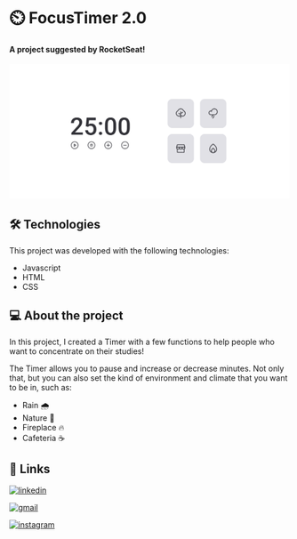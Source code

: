 # ⏲️ FocusTimer 2.0

#### A project suggested by RocketSeat!  
<img src="/assets/readmepic.png">

 
## 🛠 Technologies
This project was developed with the following technologies:
- Javascript 
- HTML
- CSS
## 💻 About the project
In this project, I created a Timer with a few functions to help people who want to concentrate on their studies!

The Timer allows you to pause and increase or decrease minutes. Not only that, but you can also set the kind of environment and climate that you want to be in, such as:
- Rain 🌧️
- Nature 🌳
- Fireplace 🔥
- Cafeteria ☕ 

## 🔗 Links

[![linkedin](https://img.shields.io/badge/linkedin-0A66C2?style=for-the-badge&logo=linkedin&logoColor=white)](https://www.linkedin.com/in/ezequiel-rabello-1587002aa/)

[![gmail](https://img.shields.io/badge/Gmail-D14836?style=for-the-badge&logo=gmail&logoColor=white)](https://mail.google.com/mail/u/0/#inbox?compose=GTvVlcRwRCPPZsZvfpfnrRcMXWJDRHbDTBjTHFrWxrDTdDTMvPfSvxwMZknXSBprbnzPptgZRFzDq)

[![instagram](https://img.shields.io/badge/Instagram-E4405F?style=flat-square&logo=Instagram&logoColor=white)](https://instagram.com/kielrpl1)
